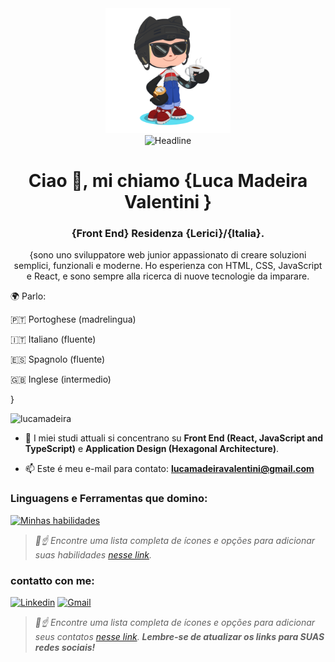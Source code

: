 <div align=center>
    <img src="https://raw.githubusercontent.com/AhmedFathyDev/AhmedFathyDev/main/GitHub.png" alt="GitHub Octocat Drinking a Cup of Coffee" height="200">
</div>
<div align=center>
    <img src="https://readme-typing-svg.herokuapp.com?color=%236FDA44&size=32&center=true&vCenter=true&width=600&height=50&lines=Front-End+Engineer;" alt="Headline" />
</div>

<h1 align="center">Ciao 👋, mi chiamo {Luca Madeira Valentini }</h1>
<h3 align="center">{Front End} Residenza {Lerici}/{Italia}.</h3>
<p align="center">{sono uno sviluppatore web junior appassionato di creare soluzioni semplici, funzionali e moderne.
Ho esperienza con HTML, CSS, JavaScript e React, e sono sempre alla ricerca di nuove tecnologie da imparare.

🌍 Parlo:

🇵🇹 Portoghese (madrelingua)

🇮🇹 Italiano (fluente)

🇪🇸 Spagnolo (fluente)

🇬🇧 Inglese (intermedio)

}</p>

<p align="left"> <img src="https://komarev.com/ghpvc/?username=manualdofront&label=Visualizações%20no%20perfil&color=0e75b6&style=flat" alt="lucamadeira" /> </p>

- 🌱 I miei studi attuali si concentrano su **Front End (React, JavaScript and TypeScript)** e **Application Design (Hexagonal Architecture)**.

- 📫 Este é meu e-mail para contato: **lucamadeiravalentini@gmail.com**


<h3 align="left">Linguagens e Ferramentas que domino:</h3>

[![Minhas habilidades](https://skillicons.dev/icons?i=js,html,css,react)]()

> _🚨☝️ Encontre uma lista completa de ícones e opções para adicionar suas habilidades [nesse link](https://github.com/tandpfun/skill-icons?tab=readme-ov-file#icons-list)._


<h3 align="left">contatto con me:</h3>

[![Linkedin](https://skillicons.dev/icons?i=linkedin)](https://www.linkedin.com/in/lucamdeveloper/)
[![Gmail](https://skillicons.dev/icons?i=gmail)](https://mail.google.com/mail/u/0/?hl=en-GB#inbox)

> _🚨☝️ Encontre uma lista completa de ícones e opções para adicionar seus contatos [nesse link](https://github.com/tandpfun/skill-icons?tab=readme-ov-file#icons-list). **Lembre-se de atualizar os links para SUAS redes sociais!**_

<!--
**lucamadeira/lucamadeira** is a ✨ _special_ ✨ repository because its `README.md` (this file) appears on your GitHub profile.

Here are some ideas to get you started:

- 🔭 I’m currently working on ...
- 🌱 I’m currently learning ...
- 👯 I’m looking to collaborate on ...
- 🤔 I’m looking for help with ...
- 💬 Ask me about ...
- 📫 How to reach me: ...
- 😄 Pronouns: ...
- ⚡ Fun fact: ...
-->
